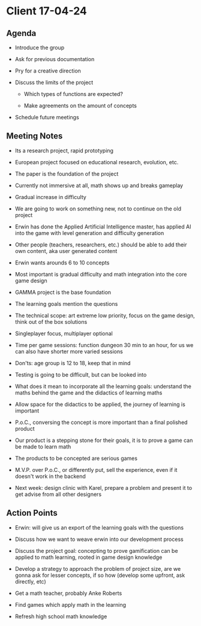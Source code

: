 # Client 17-04-24

## Agenda

- Introduce the group

- Ask for previous documentation

- Pry for a creative direction

- Discuss the limits of the project
  
  - Which types of functions are expected?
  
  - Make agreements on the amount of concepts

- Schedule future meetings

## Meeting Notes

- Its a research project, rapid prototyping

- European project focused on educational research, evolution, etc.

- The paper is the foundation of the project

- Currently not immersive at all, math shows up and breaks gameplay

- Gradual increase in difficulty

- We are going to work on something new, not to continue on the old project

- Erwin has done the Applied Artificial Intelligence master, has applied AI into the game with level generation and difficulty generation

- Other people (teachers, researchers, etc.) should be able to add their own content, aka user generated content 

- Erwin wants arounds 6 to 10 concepts

- Most important is gradual difficulty and math integration into the core game design

- GAMMA project is the base foundation

- The learning goals mention the questions

- The technical scope: art extreme low priority, focus on the game design, think out of the box solutions 

- Singleplayer focus, multiplayer optional

- Time per game sessions: function dungeon 30 min to an hour, for us we can also have shorter more varied sessions

- Don'ts: age group is 12 to 18, keep that in mind

- Testing is going to be difficult, but can be looked into

- What does it mean to incorporate all the learning goals: understand the maths behind the game and the didactics of learning maths

- Allow space for the didactics to be applied, the journey of learning is important

- P.o.C., conversing the concept is more important than a final polished product

- Our product is a stepping stone for their goals, it is to prove a game can be made to learn math

- The products to be concepted are serious games

- M.V.P. over P.o.C., or differently put, sell the experience, even if it doesn't work in the backend

- Next week: design clinic with Karel, prepare a problem and present it to get advise from all other designers

## Action Points

- Erwin: will give us an export of the learning goals with the questions

- Discuss how we want to weave erwin into our development process

- Discuss the project goal: concepting to prove gamification can be applied to math learning, rooted in game design knowledge

- Develop a strategy to approach the problem of project size, are we gonna ask for lesser concepts, if so how (develop some upfront, ask directly, etc)

- Get a math teacher, probably Anke Roberts

- Find games which apply math in the learning

- Refresh high school math knowledge
